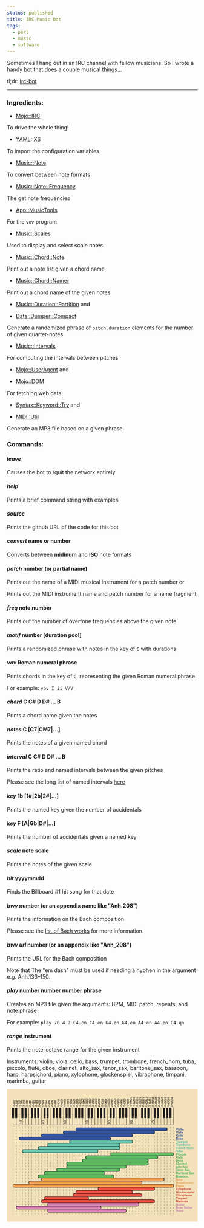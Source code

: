 ```yaml
---
status: published
title: IRC Music Bot
tags:
  - perl
  - music
  - software
---
```


Sometimes I hang out in an IRC channel with fellow musicians.  So I wrote a handy bot that does a couple musical things...

tl;dr: [irc-bot](https://github.com/ology/Miscellaneous/blob/master/irc-bot)

---

### Ingredients:

* [Mojo::IRC](https://metacpan.org/pod/Mojo::IRC)

To drive the whole thing!

* [YAML::XS](https://metacpan.org/pod/distribution/YAML-LibYAML/lib/YAML/XS.pod)

To import the configuration variables

* [Music::Note](https://metacpan.org/pod/Music::Note)

To convert between note formats

* [Music::Note::Frequency](https://metacpan.org/pod/Music::Note::Frequency)

The get note frequencies

* [App::MusicTools](https://metacpan.org/pod/App::MusicTools)

For the `vov` program

* [Music::Scales](https://metacpan.org/pod/Music::Scales#SCALES)

Used to display and select scale notes

* [Music::Chord::Note](https://metacpan.org/pod/Music::Chord::Note)

Print out a note list given a chord name

* [Music::Chord::Namer](https://metacpan.org/pod/Music::Chord::Namer)

Print out a chord name of the given notes

* [Music::Duration::Partition](https://metacpan.org/pod/Music::Duration::Partition) and

* [Data::Dumper::Compact](https://metacpan.org/pod/Data::Dumper::Compact)

Generate a randomized phrase of `pitch.duration` elements for the number of given quarter-notes

* [Music::Intervals](https://metacpan.org/pod/Music::Intervals)

For computing the intervals between pitches

* [Mojo::UserAgent](https://metacpan.org/pod/Mojo::UserAgent) and

* [Mojo::DOM](https://metacpan.org/pod/Mojo::DOM)

For fetching web data

* [Syntax::Keyword::Try](https://metacpan.org/pod/Syntax::Keyword::Try) and

* [MIDI::Util](https://metacpan.org/pod/MIDI::Util)

Generate an MP3 file based on a given phrase

### Commands:

#### *leave*

Causes the bot to /quit the network entirely

#### *help*

Prints a brief command string with examples

#### *source*

Prints the github URL of the code for this bot

#### *convert* name or number

Converts between **midinum** and **ISO** note formats

#### *patch* number (or partial name)

Prints out the name of a MIDI musical instrument for a patch number or

Prints out the MIDI instrument name and patch number for a name fragment

#### *freq* note number

Prints out the number of overtone frequencies above the given note

#### *motif* number [duration pool]

Prints a randomized phrase with notes in the key of `C` with durations

#### *vov* Roman numeral phrase

Prints chords in the key of `C`, representing the given Roman numeral phrase

For example: `vov I ii V/V`

#### *chord* C C# D D# ... B

Prints a chord name given the notes

#### *notes* C [C7|CM7|...]

Prints the notes of a given named chord

#### *interval* C C# D D# ... B

Prints the ratio and named intervals between the given pitches

Please see the long list of named intervals [here](https://metacpan.org/source/GENE/Music-Intervals-0.0601/lib%2FMusic%2FIntervals%2FRatios.pm#L15)

#### *key* 1b [1#|2b|2#|...]

Prints the named key given the number of accidentals

#### *key* F [A|Gb|D#|...]

Prints the number of accidentals given a named key

#### *scale* note scale

Prints the notes of the given scale

#### *hit* yyyymmdd

Finds the Billboard #1 hit song for that date

#### *bwv* number (or an appendix name like "Anh.208")

Prints the information on the Bach composition

Please see the [list of Bach works](https://imslp.org/wiki/List_of_works_by_Johann_Sebastian_Bach) for more information.

#### *bwv url* number (or an appendix like "Anh_208")

Prints the URL for the Bach composition

Note that The "em dash" must be used if needing a hyphen in the argument e.g. Anh.133–150.

#### *play* number number number phrase

Creates an MP3 file given the arguments: BPM, MIDI patch, repeats, and note phrase

For example: `play 70 4 2 C4.en C4.en G4.en G4.en A4.en A4.en G4.qn`

#### *range* instrument

Prints the note-octave range for the given instrument

Instruments: violin, viola, cello, bass, trumpet, trombone, french_horn, tuba, piccolo, flute, oboe, clarinet, alto_sax, tenor_sax, baritone_sax, bassoon, harp, harpsichord, piano, xylophone, glockenspiel, vibraphone, timpani, marimba, guitar

[![instrument-ranges](instrument-ranges.jpg)](instrument-ranges.jpg)

